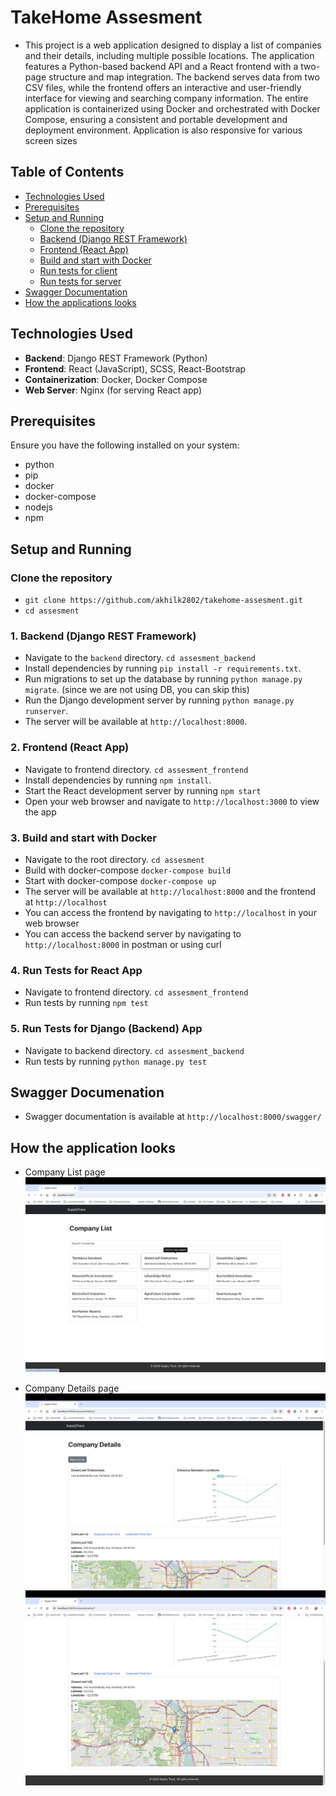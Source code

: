 # TakeHome Assesment

- This project is a web application designed to display a list of companies and their details, including multiple possible locations. The application features a Python-based backend API and a React frontend with a two-page structure and map integration. The backend serves data from two CSV files, while the frontend offers an interactive and user-friendly interface for viewing and searching company information. The entire application is containerized using Docker and orchestrated with Docker Compose, ensuring a consistent and portable development and deployment environment. Application is also responsive for various screen sizes

## Table of Contents

- [Technologies Used](#technologies-used)
- [Prerequisites](#prerequisites)
- [Setup and Running](#setup-and-running)
  - [Clone the repository](#clone-the-repository)
  - [Backend (Django REST Framework)](#1-backend-django-rest-framework)
  - [Frontend (React App)](#2-frontend-react-app)
  - [Build and start with Docker](#3-build-and-start-with-docker)
  - [Run tests for client](#4-run-tests-for-react-app)
  - [Run tests for server](#5-run-tests-for-django-backend-app)
- [Swagger Documentation](#swagger-documenation)
- [How the applications looks](#how-the-application-looks)

## Technologies Used

- **Backend**: Django REST Framework (Python)
- **Frontend**: React (JavaScript), SCSS, React-Bootstrap
- **Containerization**: Docker, Docker Compose
- **Web Server**: Nginx (for serving React app)

## Prerequisites

Ensure you have the following installed on your system:

- python
- pip
- docker
- docker-compose
- nodejs
- npm

## Setup and Running

### Clone the repository

- `git clone https://github.com/akhilk2802/takehome-assesment.git`
- `cd assesment`

### 1. Backend (Django REST Framework)

- Navigate to the `backend` directory.
  `cd assesment_backend`
- Install dependencies by running `pip install -r requirements.txt`.
- Run migrations to set up the database by running `python manage.py migrate`. (since we are not using DB, you can skip this)
- Run the Django development server by running `python manage.py runserver`.
- The server will be available at `http://localhost:8000`.

### 2. Frontend (React App)

- Navigate to frontend directory.
  `cd assesment_frontend`
- Install dependencies by running `npm install`.
- Start the React development server by running `npm start`
- Open your web browser and navigate to `http://localhost:3000` to view the app

### 3. Build and start with Docker

- Navigate to the root directory.
  `cd assesment`
- Build with docker-compose
  `docker-compose build`
- Start with docker-compose
  `docker-compose up`
- The server will be available at `http://localhost:8000` and the frontend at `http://localhost`
- You can access the frontend by navigating to `http://localhost` in your web browser
- You can access the backend server by navigating to `http://localhost:8000` in postman or using curl

### 4. Run Tests for React App

- Navigate to frontend directory.
  `cd assesment_frontend`
- Run tests by running `npm test`

### 5. Run Tests for Django (Backend) App

- Navigate to backend directory.
  `cd assesment_backend`
- Run tests by running `python manage.py test`

## Swagger Documenation

- Swagger documentation is available at `http://localhost:8000/swagger/`

## How the application looks

- Company List page
  ![company list](./images/companyList.jpg)

- Company Details page
  ![company Details](./images//companyDetails1.jpg)
  ![company Details](./images//companyDetails2.jpg)
